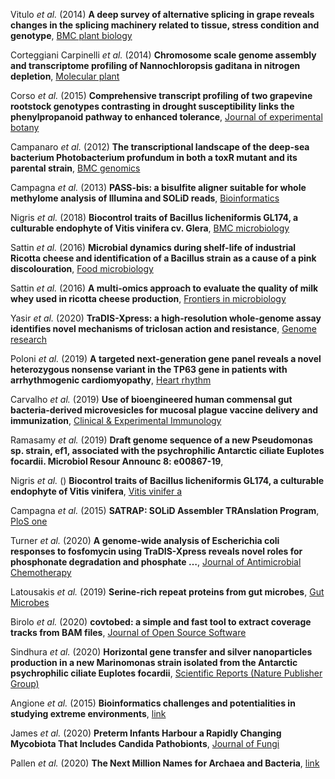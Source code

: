 Vitulo _et al._ (2014) **A deep survey of alternative splicing in grape reveals changes in the splicing machinery related to tissue, stress condition and genotype**,
[BMC plant biology](https://link.springer.com/article/10.1186/1471-2229-14-99)

Corteggiani Carpinelli _et al._ (2014) **Chromosome scale genome assembly and transcriptome profiling of Nannochloropsis gaditana in nitrogen depletion**,
[Molecular plant](https://www.sciencedirect.com/science/article/pii/S1674205214602914)

Corso _et al._ (2015) **Comprehensive transcript profiling of two grapevine rootstock genotypes contrasting in drought susceptibility links the phenylpropanoid pathway to enhanced tolerance**,
[Journal of experimental botany](https://academic.oup.com/jxb/article/66/19/5739/695524)

Campanaro _et al._ (2012) **The transcriptional landscape of the deep-sea bacterium Photobacterium profundum in both a toxR mutant and its parental strain**, [BMC genomics](https://bmcgenomics.biomedcentral.com/articles/10.1186/1471-2164-13-567)

Campagna _et al._ (2013) **PASS-bis: a bisulfite aligner suitable for whole methylome analysis of Illumina and SOLiD reads**, [Bioinformatics](https://academic.oup.com/bioinformatics/article/29/2/268/203532)

Nigris _et al._ (2018) **Biocontrol traits of Bacillus licheniformis GL174, a culturable endophyte of Vitis vinifera cv. Glera**, [BMC microbiology](https://link.springer.com/article/10.1186/s12866-018-1306-5)

Sattin _et al._ (2016) **Microbial dynamics during shelf-life of industrial Ricotta cheese and identification of a Bacillus strain as a cause of a pink discolouration**,
[Food microbiology]()

Sattin _et al._ (2016) **A multi-omics approach to evaluate the quality of milk whey used in ricotta cheese production**,
 [Frontiers in microbiology](https://www.frontiersin.org/articles/10.3389/fmicb.2016.01272/full)

Yasir _et al._ (2020) **TraDIS-Xpress: a high-resolution whole-genome assay identifies novel mechanisms of triclosan action and resistance**,
[Genome research](https://genome.cshlp.org/content/30/2/239.full.pdf)

Poloni _et al._ (2019) **A targeted next-generation gene panel reveals a novel heterozygous nonsense variant in the TP63 gene in patients with arrhythmogenic cardiomyopathy**,
[Heart rhythm]()

Carvalho _et al._ (2019) **Use of bioengineered human commensal gut bacteria‐derived microvesicles for mucosal plague vaccine delivery and immunization**,
[Clinical & Experimental Immunology](https://onlinelibrary.wiley.com/doi/pdf/10.1111/cei.13301)

Ramasamy _et al._ (2019) **Draft genome sequence of a new Pseudomonas sp. strain, ef1, associated with the psychrophilic Antarctic ciliate Euplotes focardii. Microbiol Resour Announc 8: e00867-19**,
[]()

Nigris _et al._ () **Biocontrol traits of Bacillus licheniformis GL174, a culturable endophyte of Vitis vinifera**,
[Vitis vinifer a]()

Campagna _et al._ (2015) **SATRAP: SOLiD Assembler TRAnslation Program**,
[PloS one](https://journals.plos.org/plosone/article?id=10.1371/journal.pone.0137436)

Turner _et al._ (2020) **A genome-wide analysis of Escherichia coli responses to fosfomycin using TraDIS-Xpress reveals novel roles for phosphonate degradation and phosphate …**,
[Journal of Antimicrobial Chemotherapy](https://academic.oup.com/jac/article/75/11/3144/5881289)

Latousakis _et al._ (2019) **Serine-rich repeat proteins from gut microbes**,
[Gut Microbes](https://www.tandfonline.com/doi/full/10.1080/19490976.2019.1602428)

Birolo _et al._ (2020) **covtobed: a simple and fast tool to extract coverage tracks from BAM files**,
[Journal of Open Source Software](https://joss.theoj.org/papers/10.21105/joss.02119.pdf)

Sindhura _et al._ (2020) **Horizontal gene transfer and silver nanoparticles production in a new Marinomonas strain isolated from the Antarctic psychrophilic ciliate Euplotes focardii**,
[Scientific Reports (Nature Publisher Group)](https://www.nature.com/articles/s41598-020-66878-x)

Angione _et al._ (2015) **Bioinformatics challenges and potentialities in studying extreme environments**,
[link](https://research.tees.ac.uk/ws/files/4378065/612760.pdf)

James _et al._ (2020) **Preterm Infants Harbour a Rapidly Changing Mycobiota That Includes Candida Pathobionts**,
[Journal of Fungi](https://www.mdpi.com/2309-608X/6/4/273/pdf)

Pallen _et al._ (2020) **The Next Million Names for Archaea and Bacteria**,
[link](https://www.preprints.org/manuscript/202010.0160/download/final_file)
